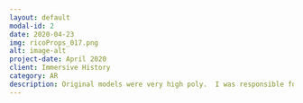 ```yaml
---
layout: default
modal-id: 2
date: 2020-04-23
img: ricoProps_017.png
alt: image-alt
project-date: April 2020
client: Immersive History
category: AR
description: Original models were very high poly.  I was responsible for optimizing the geometry for a mobile AR app and creating textures.
---
```

